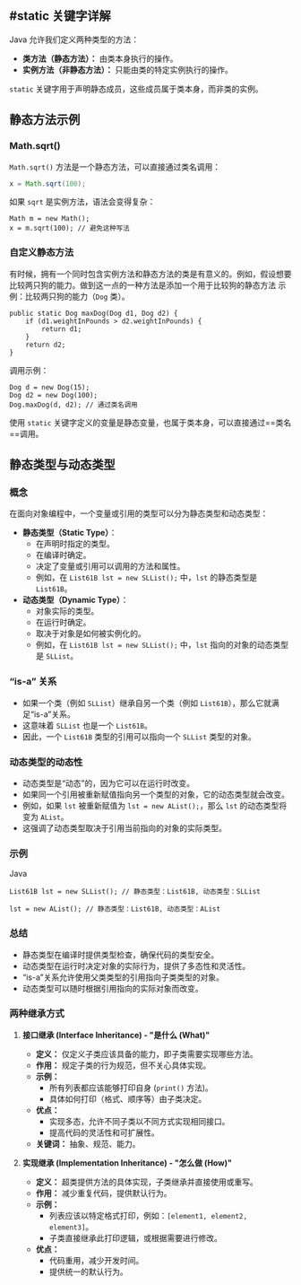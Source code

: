 
## #static 关键字详解

Java 允许我们定义两种类型的方法：

* **类方法（静态方法）：** 由类本身执行的操作。
* **实例方法（非静态方法）：** 只能由类的特定实例执行的操作。

`static` 关键字用于声明静态成员，这些成员属于类本身，而非类的实例。

## 静态方法示例

### Math.sqrt()

`Math.sqrt()` 方法是一个静态方法，可以直接通过类名调用：

```java
x = Math.sqrt(100);
```

如果 `sqrt` 是实例方法，语法会变得复杂：

```
Math m = new Math();
x = m.sqrt(100); // 避免这种写法
```

### 自定义静态方法
有时候，拥有一个同时包含实例方法和静态方法的类是有意义的。例如，假设想要比较两只狗的能力。做到这一点的一种方法是添加一个用于比较狗的静态方法
示例：比较两只狗的能力（`Dog` 类）。

```
public static Dog maxDog(Dog d1, Dog d2) {
    if (d1.weightInPounds > d2.weightInPounds) {
        return d1;
    }
    return d2;
}
```

调用示例：


```
Dog d = new Dog(15);
Dog d2 = new Dog(100);
Dog.maxDog(d, d2); // 通过类名调用
```

使用 `static` 关键字定义的变量是静态变量，也属于类本身，可以直接通过==类名==调用。

## 静态类型与动态类型

### 概念

在面向对象编程中，一个变量或引用的类型可以分为静态类型和动态类型：

- **静态类型（Static Type）**：
    - 在声明时指定的类型。
    - 在编译时确定。
    - 决定了变量或引用可以调用的方法和属性。
    - 例如，在 `List61B lst = new SLList();` 中，`lst` 的静态类型是 `List61B`。
- **动态类型（Dynamic Type）**：
    - 对象实际的类型。
    - 在运行时确定。
    - 取决于对象是如何被实例化的。
    - 例如，在 `List61B lst = new SLList();` 中，`lst` 指向的对象的动态类型是 `SLList`。

### “is-a” 关系

- 如果一个类（例如 `SLList`）继承自另一个类（例如 `List61B`），那么它就满足“is-a”关系。
- 这意味着 `SLList` 也是一个 `List61B`。
- 因此，一个 `List61B` 类型的引用可以指向一个 `SLList` 类型的对象。

### 动态类型的动态性

- 动态类型是“动态”的，因为它可以在运行时改变。
- 如果同一个引用被重新赋值指向另一个类型的对象，它的动态类型就会改变。
- 例如，如果 `lst` 被重新赋值为 `lst = new AList();`，那么 `lst` 的动态类型将变为 `AList`。
- 这强调了动态类型取决于引用当前指向的对象的实际类型。

### 示例

Java

```
List61B lst = new SLList(); // 静态类型：List61B, 动态类型：SLList

lst = new AList(); // 静态类型：List61B, 动态类型：AList
```

### 总结

- 静态类型在编译时提供类型检查，确保代码的类型安全。
- 动态类型在运行时决定对象的实际行为，提供了多态性和灵活性。
- “is-a”关系允许使用父类类型的引用指向子类类型的对象。
- 动态类型可以随时根据引用指向的实际对象而改变。

### 两种继承方式

1. **接口继承 (Interface Inheritance) - "是什么 (What)"**
    
    - **定义：** 仅定义子类应该具备的能力，即子类需要实现哪些方法。
    - **作用：** 规定子类的行为规范，但不关心具体实现。
    - **示例：**
        - 所有列表都应该能够打印自身 (`print()` 方法)。
        - 具体如何打印（格式、顺序等）由子类决定。
    - **优点：**
        - 实现多态，允许不同子类以不同方式实现相同接口。
        - 提高代码的灵活性和可扩展性。
    - **关键词：** 抽象、规范、能力。
2. **实现继承 (Implementation Inheritance) - "怎么做 (How)"**
    
    - **定义：** 超类提供方法的具体实现，子类继承并直接使用或重写。
    - **作用：** 减少重复代码，提供默认行为。
    - **示例：**
        - 列表应该以特定格式打印，例如：`[element1, element2, element3]`。
        - 子类直接继承此打印逻辑，或根据需要进行修改。
    - **优点：**
        - 代码重用，减少开发时间。
        - 提供统一的默认行为。


